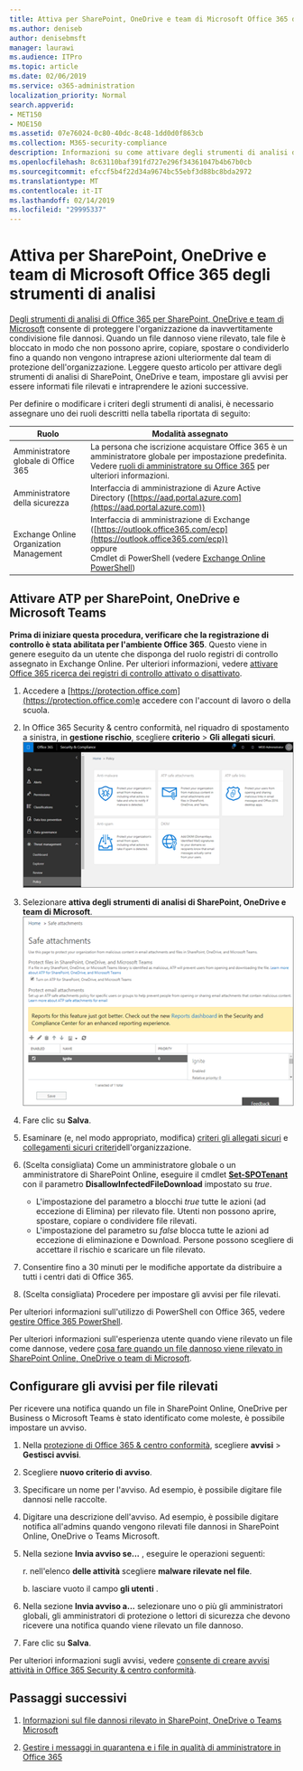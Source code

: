 ```yaml
---
title: Attiva per SharePoint, OneDrive e team di Microsoft Office 365 degli strumenti di analisi
ms.author: deniseb
author: denisebmsft
manager: laurawi
ms.audience: ITPro
ms.topic: article
ms.date: 02/06/2019
ms.service: o365-administration
localization_priority: Normal
search.appverid:
- MET150
- MOE150
ms.assetid: 07e76024-0c80-40dc-8c48-1dd0d0f863cb
ms.collection: M365-security-compliance
description: Informazioni su come attivare degli strumenti di analisi di SharePoint, OneDrive e team, nonché su come impostare gli avvisi per file rilevati.
ms.openlocfilehash: 8c63110baf391fd727e296f34361047b4b67b0cb
ms.sourcegitcommit: efccf5b4f22d34a9674bc55ebf3d88bc8bda2972
ms.translationtype: MT
ms.contentlocale: it-IT
ms.lasthandoff: 02/14/2019
ms.locfileid: "29995337"
---
```

# <a name="turn-on-office-365-atp-for-sharepoint-onedrive-and-microsoft-teams"></a>Attiva per SharePoint, OneDrive e team di Microsoft Office 365 degli strumenti di analisi

[Degli strumenti di analisi di Office 365 per SharePoint, OneDrive e team di Microsoft](atp-for-spo-odb-and-teams.md) consente di proteggere l'organizzazione da inavvertitamente condivisione file dannosi. Quando un file dannoso viene rilevato, tale file è bloccato in modo che non possono aprire, copiare, spostare o condividerlo fino a quando non vengono intraprese azioni ulteriormente dal team di protezione dell'organizzazione. Leggere questo articolo per attivare degli strumenti di analisi di SharePoint, OneDrive e team, impostare gli avvisi per essere informati file rilevati e intraprendere le azioni successive. 
  
Per definire o modificare i criteri degli strumenti di analisi, è necessario assegnare uno dei ruoli descritti nella tabella riportata di seguito:

|Ruolo  |Modalità assegnato  |
|---------|---------|
|Amministratore globale di Office 365 |La persona che iscrizione acquistare Office 365 è un amministratore globale per impostazione predefinita. Vedere [ruoli di amministratore su Office 365](https://docs.microsoft.com/office365/admin/add-users/about-admin-roles) per ulteriori informazioni.         |
|Amministratore della sicurezza |Interfaccia di amministrazione di Azure Active Directory ([https://aad.portal.azure.com](https://aad.portal.azure.com))|
|Exchange Online Organization Management |Interfaccia di amministrazione di Exchange ([https://outlook.office365.com/ecp](https://outlook.office365.com/ecp)) <br>oppure <br>  Cmdlet di PowerShell (vedere [Exchange Online PowerShell](https://docs.microsoft.com/powershell/exchange/exchange-online/exchange-online-powershell?view=exchange-ps)) |
  
## <a name="turn-on-atp-for-sharepoint-onedrive-and-microsoft-teams"></a>Attivare ATP per SharePoint, OneDrive e Microsoft Teams

**Prima di iniziare questa procedura, verificare che la registrazione di controllo è stata abilitata per l'ambiente Office 365**. Questo viene in genere eseguito da un utente che disponga del ruolo registri di controllo assegnato in Exchange Online. Per ulteriori informazioni, vedere [attivare Office 365 ricerca dei registri di controllo attivato o disattivato](turn-audit-log-search-on-or-off.md).
  
1. Accedere a [https://protection.office.com](https://protection.office.com)e accedere con l'account di lavoro o della scuola.
    
2. In Office 365 Security &amp; centro conformità, nel riquadro di spostamento a sinistra, in **gestione rischio**, scegliere **criterio** \> **Gli allegati sicuri**. <br/>![In sicurezza &amp; centro conformità, scegliere gestione rischio \> criteri](media/08849c91-f043-4cd1-a55e-d440c86442f2.png)
  
3. Selezionare **attiva degli strumenti di analisi di SharePoint, OneDrive e team di Microsoft**.<br/>![Attivare la protezione avanzata minaccia per SharePoint Online, OneDrive for Business e team di Microsoft](media/48cfaace-59cc-4e60-bf86-05ff6b99bdbf.png)
  
4. Fare clic su **Salva**.
    
5. Esaminare (e, nel modo appropriato, modifica) [criteri gli allegati sicuri](set-up-atp-safe-attachments-policies.md) e [collegamenti sicuri criteri](set-up-atp-safe-links-policies.md)dell'organizzazione.
    
6. (Scelta consigliata) Come un amministratore globale o un amministratore di SharePoint Online, eseguire il cmdlet **[Set-SPOTenant](https://docs.microsoft.com/powershell/module/sharepoint-online/Set-SPOTenant?view=sharepoint-ps)** con il parametro **DisallowInfectedFileDownload** impostato su *true*. <br/>
      - L'impostazione del parametro a blocchi *true* tutte le azioni (ad eccezione di Elimina) per rilevato file. Utenti non possono aprire, spostare, copiare o condividere file rilevati.
      - L'impostazione del parametro su *false* blocca tutte le azioni ad eccezione di eliminazione e Download. Persone possono scegliere di accettare il rischio e scaricare un file rilevato.  
   
7. Consentire fino a 30 minuti per le modifiche apportate da distribuire a tutti i centri dati di Office 365.
    
8. (Scelta consigliata) Procedere per impostare gli avvisi per file rilevati.
    
Per ulteriori informazioni sull'utilizzo di PowerShell con Office 365, vedere [gestire Office 365 PowerShell](https://docs.microsoft.com/office365/enterprise/powershell/manage-office-365-with-office-365-powershell). 

Per ulteriori informazioni sull'esperienza utente quando viene rilevato un file come dannose, vedere [cosa fare quando un file dannoso viene rilevato in SharePoint Online, OneDrive o team di Microsoft](https://support.office.com/article/01e902ad-a903-4e0f-b093-1e1ac0c37ad2). 
  
## <a name="set-up-alerts-for-detected-files"></a>Configurare gli avvisi per file rilevati

Per ricevere una notifica quando un file in SharePoint Online, OneDrive per Business o Microsoft Teams è stato identificato come moleste, è possibile impostare un avviso.
  
1. Nella [protezione di Office 365 &amp; centro conformità](https://protection.office.com), scegliere **avvisi** \> **Gestisci avvisi**.
    
2. Scegliere **nuovo criterio di avviso**.
    
3. Specificare un nome per l'avviso. Ad esempio, è possibile digitare file dannosi nelle raccolte.
    
4. Digitare una descrizione dell'avviso. Ad esempio, è possibile digitare notifica all'admins quando vengono rilevati file dannosi in SharePoint Online, OneDrive o Teams Microsoft.
    
5. Nella sezione **Invia avviso se...** , eseguire le operazioni seguenti: 
    
    r. nell'elenco **delle attività** scegliere **malware rilevate nel file**.
    
    b. lasciare vuoto il campo **gli utenti** . 
    
6. Nella sezione **Invia avviso a...** selezionare uno o più gli amministratori globali, gli amministratori di protezione o lettori di sicurezza che devono ricevere una notifica quando viene rilevato un file dannoso. 
    
7. Fare clic su **Salva**.
    
Per ulteriori informazioni sugli avvisi, vedere [consente di creare avvisi attività in Office 365 Security &amp; centro conformità](create-activity-alerts.md). 
  
## <a name="next-steps"></a>Passaggi successivi

1. [Informazioni sul file dannosi rilevato in SharePoint, OneDrive o Teams Microsoft](malicious-files-detected-in-spo-odb-or-teams.md)
    
2. [Gestire i messaggi in quarantena e i file in qualità di amministratore in Office 365](manage-quarantined-messages-and-files.md)
    

  

